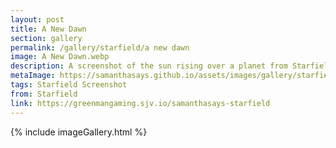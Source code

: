 ```yaml
---
layout: post
title: A New Dawn
section: gallery
permalink: /gallery/starfield/a new dawn
image: A New Dawn.webp
description: A screenshot of the sun rising over a planet from Starfield, taken by Samantha Says.
metaImage: https://samanthasays.github.io/assets/images/gallery/starfield/A New Dawn.webp
tags: Starfield Screenshot
from: Starfield
link: https://greenmangaming.sjv.io/samanthasays-starfield
---
```

{% include imageGallery.html %}